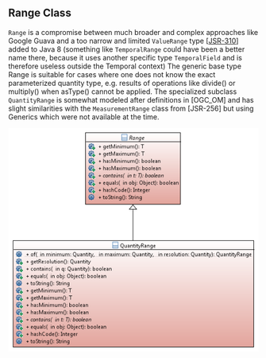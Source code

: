 
## Range Class
<code>Range</code> is a compromise between much broader and complex approaches like Google Guava and a too narrow and limited <code>ValueRange</code> type [[JSR-310](GLOSSARY.html#JSR-310)] added to Java 8 (something like <code>TemporalRange</code> could have been a better name there, because it uses another specific type <code>TemporalField</code> and is therefore useless outside the Temporal context) The generic base type Range is suitable for cases where one does not know the exact parameterized quantity type, e.g. results of operations like divide() or multiply() when asType() cannot be applied.
The specialized subclass <code>QuantityRange</code> is somewhat modeled after definitions in [OGC_OM] and has slight similarities with the <code>MeasurementRange</code> class from [JSR-256] but using Generics which were not available at the time.

![](image09.png)

